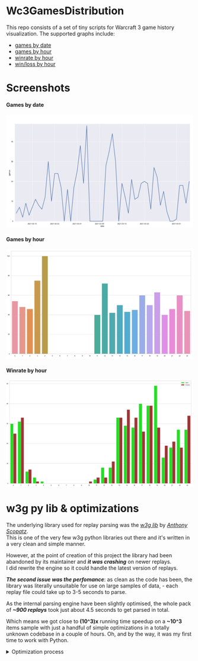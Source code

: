 # Wc3GamesDistribution
This repo consists of a set of tiny scripts for Warcraft 3 game history visualization. The supported graphs include:
- [games by date](core/games_by_date.py) 
- [games by hour](core/games_by_hour_v1.py)
- [winrate by hour](core/winrate_by_hour.py)
- [win/loss by hour](core/win_loss_by_hour.py)

# Screenshots
#### Games by date
![games-by-date](images/games-by-date.jpg)

#### Games by hour
![games-by-hour](images/games-by-hour.jpg)

#### Winrate by hour
![winrate-by-hour](images/winrate-by-hour.jpg)

# w3g py lib & optimizations
The underlying library used for replay parsing was the [*w3g lib*](https://pypi.org/project/w3g/) by [*Anthony Scopatz*](https://pypi.org/user/scopatz/).  
This is one of the very few w3g python libraries out there and it's written in a very clean and simple manner.  

However, at the point of creation of this project the library had been abandoned by its maintainer and ***it was crashing*** on newer replays.  
I did rewrite the engine so it could handle the latest version of replays.  

***The second issue was the perfomance***: as clean as the code has been, the library was literally unsuitable for use on large samples of data, - each replay file could take up to 3-5 seconds to parse.  

As the internal parsing engine have been slightly optimised, the whole pack of ***~900 replays*** took just about 4.5 seconds to get parsed in total.  

Which means we got close to **(10^3)x** running time speedup on a **~10^3** items sample with just a handful of simple optimizations in a totally unknown codebase in a couple of hours. Oh, and by the way, it was my first time to work with Python.

<details>
  <summary>Optimization process</summary>

  ![optimizations](images/optimizations.jpg)
</details>
